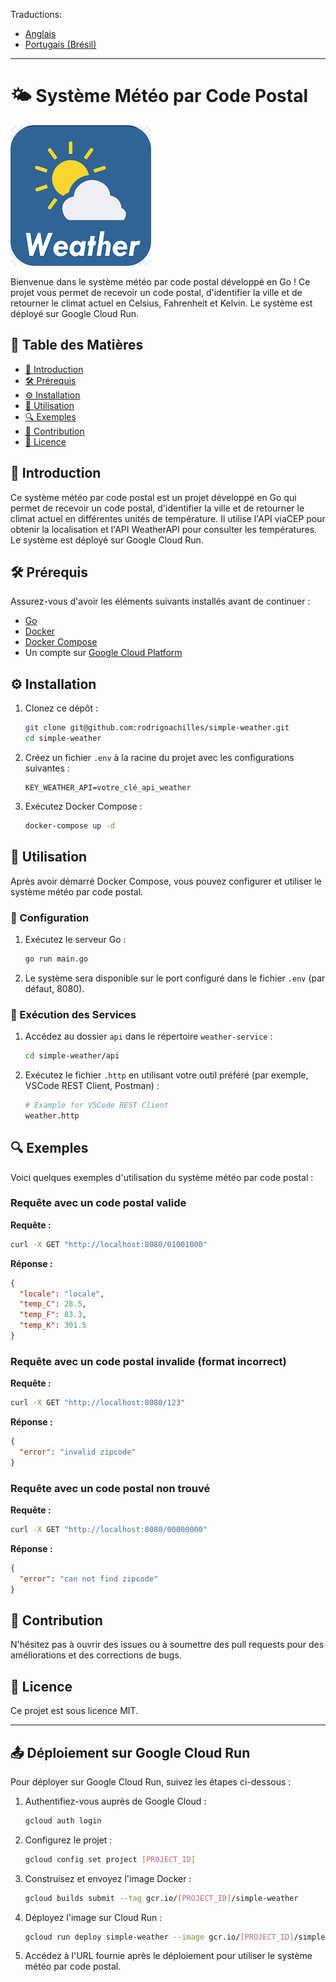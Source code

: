 Traductions:

* [Anglais](README.md)
* [Portugais (Brésil)](README_pt_br.md)

---

# 🌤️ Système Météo par Code Postal

![Project Logo](assets/simple_weather-logo.png)

Bienvenue dans le système météo par code postal développé en Go ! Ce projet vous permet de recevoir un code postal, d'identifier la ville et de retourner le climat actuel en Celsius, Fahrenheit et Kelvin. Le système est déployé sur Google Cloud Run.

## 📑&nbsp;Table des Matières

- [📖 Introduction](#introduction)
- [🛠 Prérequis](#prérequis)
- [⚙️ Installation](#installation)
- [🚀 Utilisation](#utilisation)
- [🔍 Exemples](#exemples)
- [🤝 Contribution](#contribution)
- [📜 Licence](#licence)

## 📖&nbsp;Introduction

Ce système météo par code postal est un projet développé en Go qui permet de recevoir un code postal, d'identifier la ville et de retourner le climat actuel en différentes unités de température. Il utilise l'API viaCEP pour obtenir la localisation et l'API WeatherAPI pour consulter les températures. Le système est déployé sur Google Cloud Run.

## 🛠&nbsp;Prérequis

Assurez-vous d'avoir les éléments suivants installés avant de continuer :

- [Go](https://golang.org/doc/install)
- [Docker](https://www.docker.com/get-started)
- [Docker Compose](https://docs.docker.com/compose/install/)
- Un compte sur [Google Cloud Platform](https://cloud.google.com/)

## ⚙️&nbsp;Installation

1. Clonez ce dépôt :

    ```sh
    git clone git@github.com:rodrigoachilles/simple-weather.git
    cd simple-weather
    ```

2. Créez un fichier `.env` à la racine du projet avec les configurations suivantes :

    ```env
    KEY_WEATHER_API=votre_clé_api_weather
    ```

3. Exécutez Docker Compose :

    ```sh
    docker-compose up -d
    ```

## 🚀&nbsp;Utilisation

Après avoir démarré Docker Compose, vous pouvez configurer et utiliser le système météo par code postal.

### 🔧&nbsp;Configuration

1. Exécutez le serveur Go :

    ```sh
    go run main.go
    ```

2. Le système sera disponible sur le port configuré dans le fichier `.env` (par défaut, 8080).

### 🔧 Exécution des Services

1. Accédez au dossier `api` dans le répertoire `weather-service` :

    ```sh
    cd simple-weather/api
    ```

2. Exécutez le fichier `.http` en utilisant votre outil préféré (par exemple, VSCode REST Client, Postman) :

    ```sh
    # Example for VSCode REST Client
    weather.http
    ```

## 🔍&nbsp;Exemples

Voici quelques exemples d'utilisation du système météo par code postal :

### Requête avec un code postal valide

**Requête :**

```sh
curl -X GET "http://localhost:8080/01001000"
```

**Réponse :**

```json
{
  "locale": "locale",
  "temp_C": 28.5,
  "temp_F": 83.3,
  "temp_K": 301.5
}
```

### Requête avec un code postal invalide (format incorrect)

**Requête :**

```sh
curl -X GET "http://localhost:8080/123"
```

**Réponse :**

```json
{
  "error": "invalid zipcode"
}
```

### Requête avec un code postal non trouvé

**Requête :**

```sh
curl -X GET "http://localhost:8080/00000000"
```

**Réponse :**

```json
{
  "error": "can not find zipcode"
}
```

## 🤝&nbsp;Contribution

N'hésitez pas à ouvrir des issues ou à soumettre des pull requests pour des améliorations et des corrections de bugs.

## 📜&nbsp;Licence

Ce projet est sous licence MIT.

---

## 📤&nbsp;Déploiement sur Google Cloud Run

Pour déployer sur Google Cloud Run, suivez les étapes ci-dessous :

1. Authentifiez-vous auprès de Google Cloud :

    ```sh
    gcloud auth login
    ```

2. Configurez le projet :

    ```sh
    gcloud config set project [PROJECT_ID]
    ```

3. Construisez et envoyez l'image Docker :

    ```sh
    gcloud builds submit --tag gcr.io/[PROJECT_ID]/simple-weather
    ```

4. Déployez l'image sur Cloud Run :

    ```sh
    gcloud run deploy simple-weather --image gcr.io/[PROJECT_ID]/simple-weather --platform managed
    ```

5. Accédez à l'URL fournie après le déploiement pour utiliser le système météo par code postal.

